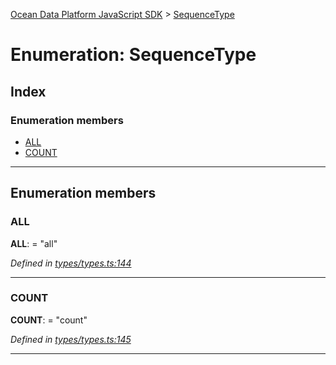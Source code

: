[Ocean Data Platform JavaScript SDK](../README.md) > [SequenceType](../enums/sequencetype.md)

# Enumeration: SequenceType

## Index

### Enumeration members

* [ALL](sequencetype.md#all)
* [COUNT](sequencetype.md#count)

---

## Enumeration members

<a id="all"></a>

###  ALL

**ALL**:  = "all"

*Defined in [types/types.ts:144](https://github.com/C4IROcean/ODP-sdk-js/blob/26e019a/source/types/types.ts#L144)*

___
<a id="count"></a>

###  COUNT

**COUNT**:  = "count"

*Defined in [types/types.ts:145](https://github.com/C4IROcean/ODP-sdk-js/blob/26e019a/source/types/types.ts#L145)*

___

